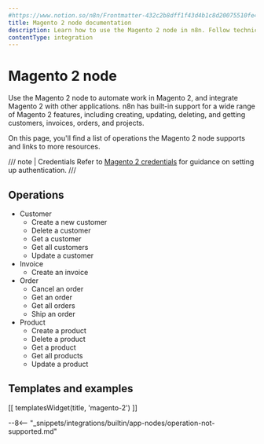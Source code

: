 ```yaml
---
#https://www.notion.so/n8n/Frontmatter-432c2b8dff1f43d4b1c8d20075510fe4
title: Magento 2 node documentation
description: Learn how to use the Magento 2 node in n8n. Follow technical documentation to integrate Magento 2 node into your workflows.
contentType: integration
---
```


# Magento 2 node

Use the Magento 2 node to automate work in Magento 2, and integrate Magento 2 with other applications. n8n has built-in support for a wide range of Magento 2 features, including creating, updating, deleting, and getting customers, invoices, orders, and projects. 

On this page, you'll find a list of operations the Magento 2 node supports and links to more resources.

/// note | Credentials
Refer to [Magento 2 credentials](/integrations/builtin/credentials/magento2/) for guidance on setting up authentication. 
///

## Operations

* Customer
    * Create a new customer
    * Delete a customer
    * Get a customer
    * Get all customers
    * Update a customer
* Invoice
    * Create an invoice
* Order
    * Cancel an order
    * Get an order
    * Get all orders
    * Ship an order
* Product
    * Create a product
    * Delete a product
    * Get a product
    * Get all products
    * Update a product

## Templates and examples

<!-- see https://www.notion.so/n8n/Pull-in-templates-for-the-integrations-pages-37c716837b804d30a33b47475f6e3780 -->
[[ templatesWidget(title, 'magento-2') ]]

--8<-- "_snippets/integrations/builtin/app-nodes/operation-not-supported.md"
